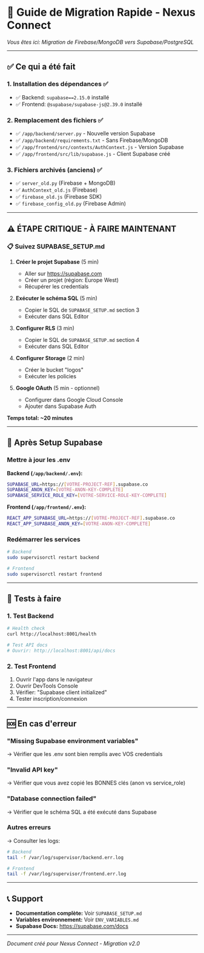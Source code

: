 # 🚀 Guide de Migration Rapide - Nexus Connect

*Vous êtes ici: Migration de Firebase/MongoDB vers Supabase/PostgreSQL*

---

## ✅ Ce qui a été fait

### 1. Installation des dépendances ✅
- ✅ Backend: `supabase==2.15.0` installé
- ✅ Frontend: `@supabase/supabase-js@2.39.0` installé

### 2. Remplacement des fichiers ✅
- ✅ `/app/backend/server.py` - Nouvelle version Supabase
- ✅ `/app/backend/requirements.txt` - Sans Firebase/MongoDB
- ✅ `/app/frontend/src/contexts/AuthContext.js` - Version Supabase
- ✅ `/app/frontend/src/lib/supabase.js` - Client Supabase créé

### 3. Fichiers archivés (anciens) ✅
- ✅ `server_old.py` (Firebase + MongoDB)
- ✅ `AuthContext_old.js` (Firebase)
- ✅ `firebase_old.js` (Firebase SDK)
- ✅ `firebase_config_old.py` (Firebase Admin)

---

## ⚠️ ÉTAPE CRITIQUE - À FAIRE MAINTENANT

### 📋 Suivez SUPABASE_SETUP.md

1. **Créer le projet Supabase** (5 min)
   - Aller sur https://supabase.com
   - Créer un projet (région: Europe West)
   - Récupérer les credentials

2. **Exécuter le schéma SQL** (5 min)
   - Copier le SQL de `SUPABASE_SETUP.md` section 3
   - Exécuter dans SQL Editor

3. **Configurer RLS** (3 min)
   - Copier le SQL de `SUPABASE_SETUP.md` section 4
   - Exécuter dans SQL Editor

4. **Configurer Storage** (2 min)
   - Créer le bucket "logos"
   - Exécuter les policies

5. **Google OAuth** (5 min - optionnel)
   - Configurer dans Google Cloud Console
   - Ajouter dans Supabase Auth

**Temps total: ~20 minutes**

---

## 🔑 Après Setup Supabase

### Mettre à jour les .env

**Backend (`/app/backend/.env`):**
```bash
SUPABASE_URL=https://[VOTRE-PROJECT-REF].supabase.co
SUPABASE_ANON_KEY=[VOTRE-ANON-KEY-COMPLETE]
SUPABASE_SERVICE_ROLE_KEY=[VOTRE-SERVICE-ROLE-KEY-COMPLETE]
```

**Frontend (`/app/frontend/.env`):**
```bash
REACT_APP_SUPABASE_URL=https://[VOTRE-PROJECT-REF].supabase.co
REACT_APP_SUPABASE_ANON_KEY=[VOTRE-ANON-KEY-COMPLETE]
```

### Redémarrer les services

```bash
# Backend
sudo supervisorctl restart backend

# Frontend
sudo supervisorctl restart frontend
```

---

## 🧪 Tests à faire

### 1. Test Backend
```bash
# Health check
curl http://localhost:8001/health

# Test API docs
# Ouvrir: http://localhost:8001/api/docs
```

### 2. Test Frontend
1. Ouvrir l'app dans le navigateur
2. Ouvrir DevTools Console
3. Vérifier: "Supabase client initialized"
4. Tester inscription/connexion

---

## 🆘 En cas d'erreur

### "Missing Supabase environment variables"
→ Vérifier que les .env sont bien remplis avec VOS credentials

### "Invalid API key"
→ Vérifier que vous avez copié les BONNES clés (anon vs service_role)

### "Database connection failed"
→ Vérifier que le schéma SQL a été exécuté dans Supabase

### Autres erreurs
→ Consulter les logs:
```bash
# Backend
tail -f /var/log/supervisor/backend.err.log

# Frontend
tail -f /var/log/supervisor/frontend.err.log
```

---

## 📞 Support

- **Documentation complète:** Voir `SUPABASE_SETUP.md`
- **Variables environnement:** Voir `ENV_VARIABLES.md`
- **Supabase Docs:** https://supabase.com/docs

---

*Document créé pour Nexus Connect - Migration v2.0*
